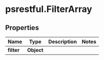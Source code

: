 # psrestful.FilterArray

## Properties
Name | Type | Description | Notes
------------ | ------------- | ------------- | -------------
**filter** | **Object** |  | 
